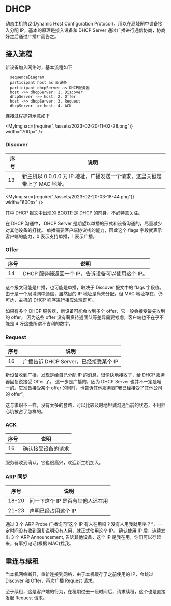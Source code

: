 # DHCP

动态主机协议(Dynamic Host Configuration Protocol)，用以在局域网中设备接入分配 IP，基本的原理是接入设备和 DHCP Server 通过广播进行通信协商，协商好之后通过广播广而告之。

## 接入流程

新设备加入网络时，基本流程如下

```mermaid
  sequenceDiagram
  participant host as 新设备
  participant dhcpServer as DHCP服务器
  host ->> dhcpServer: 1. Discover
  dhcpServer ->> host: 2. Offer
  host ->> dhcpServer: 3. Request
  dhcpServer ->> host: 4. ACK
```

连接过程抓包示意如下

<MyImg src={require("./assets/2023-02-20-11-02-28.png")} width="700px" />

### Discover

| 序号 | 说明                                                                       |
| ---- | -------------------------------------------------------------------------- |
| 13   | 新主机以 0.0.0.0 为 IP 地址，广播发送一个请求，这里关键是带上了 MAC 地址。 |

<MyImg src={require("./assets/2023-02-20-03-18-44.png")} width="600px" />

其中 DHCP 报文中出现的 [BOOTP](https://baike.baidu.com/item/BOOTP/610878?fr=aladdin) 是 DHCP 的前身，不必特意关注。

在 DHCP 沟通中， DHCP Server 是期望以单播的形式和设备沟通的，尽量减少对其他设备的打扰。
单播需要客户端协议栈的能力，因此这个 flags 字段就表示客户端的能力，0 表示支持单播，1 表示广播。

### Offer

| 序号 | 说明                                              |
| ---- | ------------------------------------------------- |
| 14   | DHCP 服务器返回一个 IP，告诉设备可以使用这个 IP。 |

这个报文可能是广播，也可能是单播，取决于 Discover 报文中的 flags 字段值。
由于是一个局域网中通信，虽然目的 IP 地址是尚未分配，但 MAC 地址存在，仍可达，主机的 DHCP 程序进行相应处理即可。

如果有多个 DHCP 服务器，新设备可能会收到多个 offer，它一般会接受最先收到的 offer，
因为这些 offer 没有薪资待遇团队等差异需要考虑，客户端也不在乎不能是 4 呀这些所谓不吉利的数字。

### Request

| 序号 | 说明                                  |
| ---- | ------------------------------------- |
| 16   | 广播告诉 DHCP Server，已经接受某个 IP |

新设备收到广播，发现是给自己分配 IP 的消息，很愉快地接收了，给 DHCP 服务器回复说接受 Offer 了。
这一步是广播的，因为 DHCP Server 也并不一定是唯一的。它准备接受某个 offer 的同时，也告诉其他服务器”我已经接受了其他公司的 offer“。

这与求职不一样，没有太多的套路，可以比较及时地坦诚沟通当前的状态，不用担心坑被占了怎样的。

<!-- 需要告诉其他 Server，它已经接受某个公司提供的 Offer 了。 -->

### ACK

| 序号 | 说明               |
| ---- | ------------------ |
| 16   | 确认接受设备的请求 |

服务器收到确认，它也很高兴，欢迎新主机加入。

### ARP 同步

| 序号  | 说明                             |
| ----- | -------------------------------- |
| 18-20 | 问一下这个 IP 是否有其他人还在用 |
| 21-23 | 声明已经占用这个 IP              |

通过 3 个 ARP Probe 广播询问”这个 IP 有人在用吗？没有人用我就用咯？“，一定时间没有收到回复说明没有人用，就正式使用这个 IP。
确认使用 IP 后，连续发出 3 个 ARP Announcement, 告诉其他设备，这个 IP 是我在用，你们可以存起来，有事打电话(根据 MAC)找我。

## 重连与续租

当本机网络断开，重新连接到网络，由于本机缓存了之前使用的 IP，会跳过 Discover 和 Offer，再次广播 Request 请求。

至于续租，这是客户端的行为，在租期过去一段时间后，请求续租，这个也是直接发起 Request 请求。
